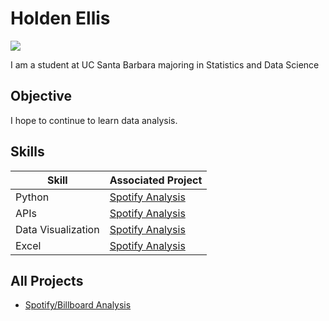 # Holden Ellis
<a href="www.linkedin.com/in/holden-ellis-74b820282"><img src="https://img.shields.io/badge/-LinkedIn-0072b1?&style=for-the-badge&logo=linkedin&logoColor=white" /></a>

I am a student at UC Santa Barbara majoring in Statistics and Data Science

## Objective

I hope to continue to learn data analysis.

## Skills

| Skill              | Associated Project |
|--------------------|----------------------------|
| Python             | <a href="https://github.com/holdenellismain/SpotifyBillboard">Spotify Analysis</a>|
| APIs               | <a href="https://github.com/holdenellismain/SpotifyBillboard">Spotify Analysis</a>|
| Data Visualization | <a href="https://github.com/holdenellismain/SpotifyBillboard">Spotify Analysis</a>|
| Excel              | <a href="https://github.com/holdenellismain/SpotifyBillboard">Spotify Analysis</a>|

## All Projects
- <a href="https://github.com/holdenellismain/SpotifyBillboard">Spotify/Billboard Analysis</a>
